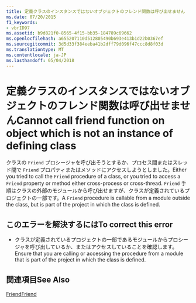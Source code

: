 ```yaml
---
title: 定義クラスのインスタンスではないオブジェクトのフレンド関数は呼び出せません
ms.date: 07/20/2015
f1_keywords:
- vbrID97
ms.assetid: b9d821f0-8565-4f15-bb35-184789c69662
ms.openlocfilehash: a655207110d512805490b693e413b1d22b0367ef
ms.sourcegitcommit: 3d5d33f384eeba41b2dff79d096f47ccc8d8f03d
ms.translationtype: MT
ms.contentlocale: ja-JP
ms.lasthandoff: 05/04/2018
---
```

# <a name="cannot-call-friend-function-on-object-which-is-not-an-instance-of-defining-class"></a><span data-ttu-id="dcd89-102">定義クラスのインスタンスではないオブジェクトのフレンド関数は呼び出せません</span><span class="sxs-lookup"><span data-stu-id="dcd89-102">Cannot call friend function on object which is not an instance of defining class</span></span>
<span data-ttu-id="dcd89-103">クラスの `Friend` プロシージャを呼び出そうとするか、プロセス間またはスレッド間で `Friend` プロパティまたはメソッドにアクセスしようとしました。</span><span class="sxs-lookup"><span data-stu-id="dcd89-103">Either you tried to call the `Friend` procedure of a class, or you tried to access a `Friend` property or method either cross-process or cross-thread.</span></span> <span data-ttu-id="dcd89-104">`Friend` 手順はクラスの外部のモジュールから呼び出せますが、クラスが定義されているプロジェクトの一部です。</span><span class="sxs-lookup"><span data-stu-id="dcd89-104">A `Friend` procedure is callable from a module outside the class, but is part of the project in which the class is defined.</span></span>  
  
## <a name="to-correct-this-error"></a><span data-ttu-id="dcd89-105">このエラーを解決するには</span><span class="sxs-lookup"><span data-stu-id="dcd89-105">To correct this error</span></span>  
  
-   <span data-ttu-id="dcd89-106">クラスが定義されているプロジェクトの一部であるモジュールからプロシージャを呼び出しているか、またはアクセスしていることを確認します。</span><span class="sxs-lookup"><span data-stu-id="dcd89-106">Ensure that you are calling or accessing the procedure from a module that is part of the project in which the class is defined.</span></span>  
  
## <a name="see-also"></a><span data-ttu-id="dcd89-107">関連項目</span><span class="sxs-lookup"><span data-stu-id="dcd89-107">See Also</span></span>  
 [<span data-ttu-id="dcd89-108">Friend</span><span class="sxs-lookup"><span data-stu-id="dcd89-108">Friend</span></span>](../../visual-basic/language-reference/modifiers/friend.md)

